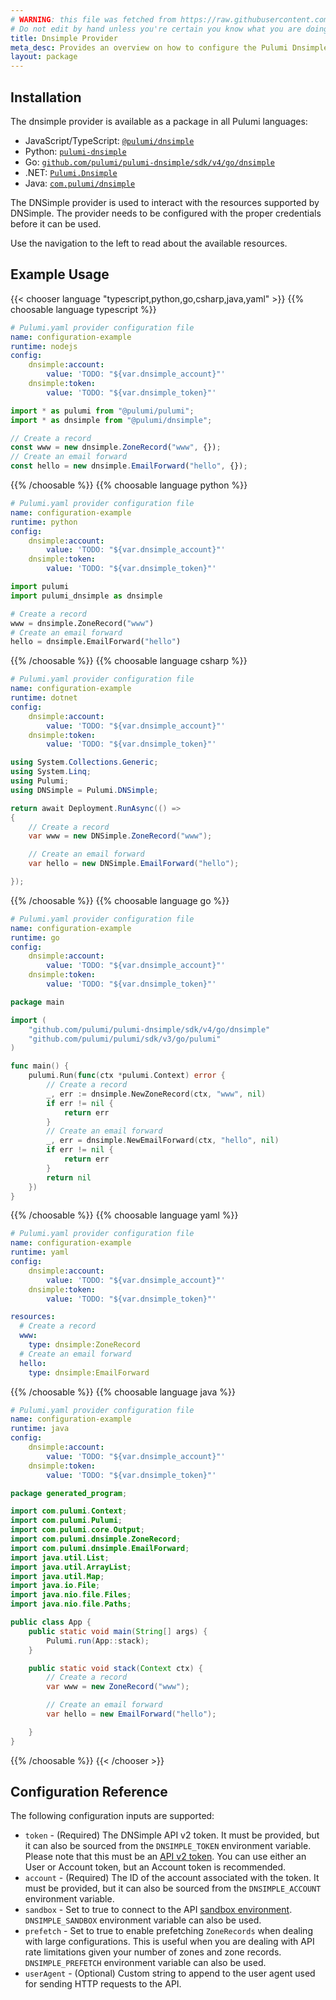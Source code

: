 ```yaml
---
# WARNING: this file was fetched from https://raw.githubusercontent.com/pulumi/pulumi-dnsimple/v4.2.0/docs/_index.md
# Do not edit by hand unless you're certain you know what you are doing!
title: Dnsimple Provider
meta_desc: Provides an overview on how to configure the Pulumi Dnsimple provider.
layout: package
---
```

## Installation

The dnsimple provider is available as a package in all Pulumi languages:

* JavaScript/TypeScript: [`@pulumi/dnsimple`](https://www.npmjs.com/package/@pulumi/dnsimple)
* Python: [`pulumi-dnsimple`](https://pypi.org/project/pulumi-dnsimple/)
* Go: [`github.com/pulumi/pulumi-dnsimple/sdk/v4/go/dnsimple`](https://github.com/pulumi/pulumi-dnsimple)
* .NET: [`Pulumi.Dnsimple`](https://www.nuget.org/packages/Pulumi.Dnsimple)
* Java: [`com.pulumi/dnsimple`](https://central.sonatype.com/artifact/com.pulumi/dnsimple)

The DNSimple provider is used to interact with the resources supported by DNSimple. The provider needs to be configured
with the proper credentials before it can be used.

Use the navigation to the left to read about the available resources.
## Example Usage

{{< chooser language "typescript,python,go,csharp,java,yaml" >}}
{{% choosable language typescript %}}
```yaml
# Pulumi.yaml provider configuration file
name: configuration-example
runtime: nodejs
config:
    dnsimple:account:
        value: 'TODO: "${var.dnsimple_account}"'
    dnsimple:token:
        value: 'TODO: "${var.dnsimple_token}"'

```
```typescript
import * as pulumi from "@pulumi/pulumi";
import * as dnsimple from "@pulumi/dnsimple";

// Create a record
const www = new dnsimple.ZoneRecord("www", {});
// Create an email forward
const hello = new dnsimple.EmailForward("hello", {});
```
{{% /choosable %}}
{{% choosable language python %}}
```yaml
# Pulumi.yaml provider configuration file
name: configuration-example
runtime: python
config:
    dnsimple:account:
        value: 'TODO: "${var.dnsimple_account}"'
    dnsimple:token:
        value: 'TODO: "${var.dnsimple_token}"'

```
```python
import pulumi
import pulumi_dnsimple as dnsimple

# Create a record
www = dnsimple.ZoneRecord("www")
# Create an email forward
hello = dnsimple.EmailForward("hello")
```
{{% /choosable %}}
{{% choosable language csharp %}}
```yaml
# Pulumi.yaml provider configuration file
name: configuration-example
runtime: dotnet
config:
    dnsimple:account:
        value: 'TODO: "${var.dnsimple_account}"'
    dnsimple:token:
        value: 'TODO: "${var.dnsimple_token}"'

```
```csharp
using System.Collections.Generic;
using System.Linq;
using Pulumi;
using DNSimple = Pulumi.DNSimple;

return await Deployment.RunAsync(() =>
{
    // Create a record
    var www = new DNSimple.ZoneRecord("www");

    // Create an email forward
    var hello = new DNSimple.EmailForward("hello");

});

```
{{% /choosable %}}
{{% choosable language go %}}
```yaml
# Pulumi.yaml provider configuration file
name: configuration-example
runtime: go
config:
    dnsimple:account:
        value: 'TODO: "${var.dnsimple_account}"'
    dnsimple:token:
        value: 'TODO: "${var.dnsimple_token}"'

```
```go
package main

import (
	"github.com/pulumi/pulumi-dnsimple/sdk/v4/go/dnsimple"
	"github.com/pulumi/pulumi/sdk/v3/go/pulumi"
)

func main() {
	pulumi.Run(func(ctx *pulumi.Context) error {
		// Create a record
		_, err := dnsimple.NewZoneRecord(ctx, "www", nil)
		if err != nil {
			return err
		}
		// Create an email forward
		_, err = dnsimple.NewEmailForward(ctx, "hello", nil)
		if err != nil {
			return err
		}
		return nil
	})
}
```
{{% /choosable %}}
{{% choosable language yaml %}}
```yaml
# Pulumi.yaml provider configuration file
name: configuration-example
runtime: yaml
config:
    dnsimple:account:
        value: 'TODO: "${var.dnsimple_account}"'
    dnsimple:token:
        value: 'TODO: "${var.dnsimple_token}"'

```
```yaml
resources:
  # Create a record
  www:
    type: dnsimple:ZoneRecord
  # Create an email forward
  hello:
    type: dnsimple:EmailForward
```
{{% /choosable %}}
{{% choosable language java %}}
```yaml
# Pulumi.yaml provider configuration file
name: configuration-example
runtime: java
config:
    dnsimple:account:
        value: 'TODO: "${var.dnsimple_account}"'
    dnsimple:token:
        value: 'TODO: "${var.dnsimple_token}"'

```
```java
package generated_program;

import com.pulumi.Context;
import com.pulumi.Pulumi;
import com.pulumi.core.Output;
import com.pulumi.dnsimple.ZoneRecord;
import com.pulumi.dnsimple.EmailForward;
import java.util.List;
import java.util.ArrayList;
import java.util.Map;
import java.io.File;
import java.nio.file.Files;
import java.nio.file.Paths;

public class App {
    public static void main(String[] args) {
        Pulumi.run(App::stack);
    }

    public static void stack(Context ctx) {
        // Create a record
        var www = new ZoneRecord("www");

        // Create an email forward
        var hello = new EmailForward("hello");

    }
}
```
{{% /choosable %}}
{{< /chooser >}}
## Configuration Reference

The following configuration inputs are supported:

* `token` - (Required) The DNSimple API v2 token. It must be provided, but it can also be sourced from the `DNSIMPLE_TOKEN` environment variable. Please note that this must be an [API v2 token](https://support.dnsimple.com/articles/api-access-token/). You can use either an User or Account token, but an Account token is recommended.
* `account` - (Required) The ID of the account associated with the token. It must be provided, but it can also be sourced from the `DNSIMPLE_ACCOUNT` environment variable.
* `sandbox` - Set to true to connect to the API [sandbox environment](https://developer.dnsimple.com/sandbox/). `DNSIMPLE_SANDBOX` environment variable can also be used.
* `prefetch` - Set to true to enable prefetching `ZoneRecords` when dealing with large configurations. This is useful
  when you are dealing with API rate limitations given your number of zones and zone records. `DNSIMPLE_PREFETCH` environment variable can also be used.
* `userAgent` - (Optional) Custom string to append to the user agent used for sending HTTP requests to the API.